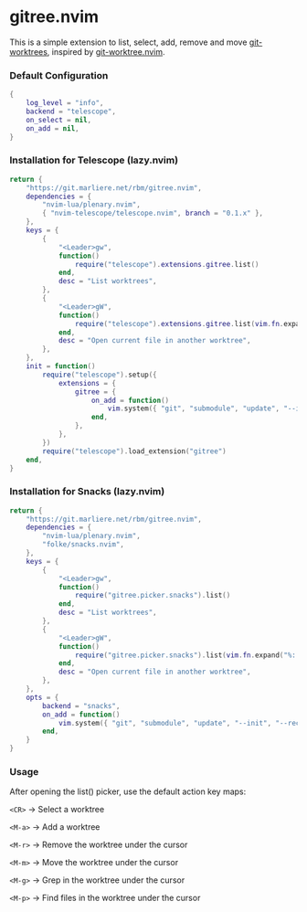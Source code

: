 # gitree.nvim

This is a simple extension to list, select, add, remove and move
[git-worktrees], inspired by [git-worktree.nvim].

[git-worktrees]: https://git-scm.com/docs/git-worktree
[git-worktree.nvim]: https://github.com/ThePrimeagen/git-worktree.nvim

### Default Configuration

```lua
{
	log_level = "info",
	backend = "telescope",
	on_select = nil,
	on_add = nil,
}
```

### Installation for Telescope (lazy.nvim)

```lua
return {
	"https://git.marliere.net/rbm/gitree.nvim",
	dependencies = {
		"nvim-lua/plenary.nvim",
		{ "nvim-telescope/telescope.nvim", branch = "0.1.x" },
	},
	keys = {
		{
			"<Leader>gw",
			function()
				require("telescope").extensions.gitree.list()
			end,
			desc = "List worktrees",
		},
		{
			"<Leader>gW",
			function()
				require("telescope").extensions.gitree.list(vim.fn.expand("%:."))
			end,
			desc = "Open current file in another worktree",
		},
	},
	init = function()
		require("telescope").setup({
			extensions = {
				gitree = {
					on_add = function()
						vim.system({ "git", "submodule", "update", "--init", "--recursive" })
					end,
				},
			},
		})
		require("telescope").load_extension("gitree")
	end,
}
```

### Installation for Snacks (lazy.nvim)

```lua
return {
	"https://git.marliere.net/rbm/gitree.nvim",
	dependencies = {
		"nvim-lua/plenary.nvim",
		"folke/snacks.nvim",
	},
	keys = {
		{
			"<Leader>gw",
			function()
				require("gitree.picker.snacks").list()
			end,
			desc = "List worktrees",
		},
		{
			"<Leader>gW",
			function()
				require("gitree.picker.snacks").list(vim.fn.expand("%:."))
			end,
			desc = "Open current file in another worktree",
		},
	},
	opts = {
		backend = "snacks",
		on_add = function()
			vim.system({ "git", "submodule", "update", "--init", "--recursive" })
		end,
	}
}
```

### Usage

After opening the list() picker, use the default action key maps:

`<CR>` -> Select a worktree

`<M-a>` -> Add a worktree

`<M-r>` -> Remove the worktree under the cursor

`<M-m>` -> Move the worktree under the cursor

`<M-g>` -> Grep in the worktree under the cursor

`<M-p>` -> Find files in the worktree under the cursor

